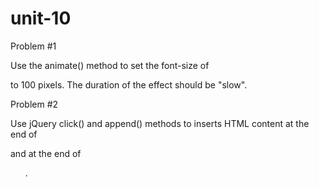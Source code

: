 # unit-10

Problem #1 

Use the animate() method to set the font-size of <div> to 100 pixels. 
The duration of the effect should be "slow".

 Problem #2 

Use jQuery click() and append() methods to inserts HTML content at the end of <p> and at the end of <ol>.
